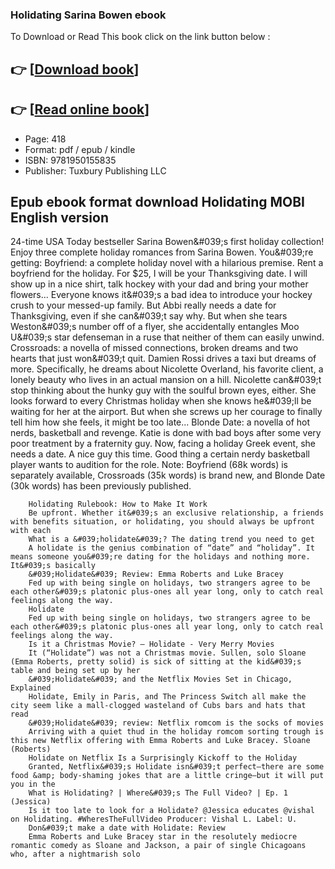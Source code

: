 ### Holidating Sarina Bowen ebook

To Download or Read This book click on the link button below :

## 👉  [**[Download book](http://filesbooks.info/download.php?group=book&from=github.com&id=722022&lnk=1079 "Download book")**]

## 👉  [**[Read online book](http://filesbooks.info/download.php?group=book&from=github.com&id=722022&lnk=1079 "Read online book")**]


* Page: 418
* Format: pdf / epub / kindle
* ISBN: 9781950155835
* Publisher: Tuxbury Publishing LLC



## Epub ebook format download Holidating MOBI English version



24-time USA Today bestseller Sarina Bowen&amp;#039;s first holiday collection! Enjoy three complete holiday romances from Sarina Bowen. You&amp;#039;re getting: Boyfriend: a complete holiday novel with a hilarious premise. Rent a boyfriend for the holiday. For $25, I will be your Thanksgiving date. I will show up in a nice shirt, talk hockey with your dad and bring your mother flowers... Everyone knows it&amp;#039;s a bad idea to introduce your hockey crush to your messed-up family. But Abbi really needs a date for Thanksgiving, even if she can&amp;#039;t say why. But when she tears Weston&amp;#039;s number off of a flyer, she accidentally entangles Moo U&amp;#039;s star defenseman in a ruse that neither of them can easily unwind. Crossroads: a novella of missed connections, broken dreams and two hearts that just won&amp;#039;t quit. Damien Rossi drives a taxi but dreams of more. Specifically, he dreams about Nicolette Overland, his favorite client, a lonely beauty who lives in an actual mansion on a hill. Nicolette can&amp;#039;t stop thinking about the hunky guy with the soulful brown eyes, either. She looks forward to every Christmas holiday when she knows he&amp;#039;ll be waiting for her at the airport. But when she screws up her courage to finally tell him how she feels, it might be too late... Blonde Date: a novella of hot nerds, basketball and revenge. Katie is done with bad boys after some very poor treatment by a fraternity guy. Now, facing a holiday Greek event, she needs a date. A nice guy this time. Good thing a certain nerdy basketball player wants to audition for the role. Note: Boyfriend (68k words) is separately available, Crossroads (35k words) is brand new, and Blonde Date (30k words) has been previously published.


        Holidating Rulebook: How to Make It Work
        Be upfront. Whether it&#039;s an exclusive relationship, a friends with benefits situation, or holidating, you should always be upfront with each 
        What is a &#039;holidate&#039;? The dating trend you need to get
        A holidate is the genius combination of “date” and “holiday”. It means someone you&#039;re dating for the holidays and nothing more. It&#039;s basically 
        &#039;Holidate&#039; Review: Emma Roberts and Luke Bracey
        Fed up with being single on holidays, two strangers agree to be each other&#039;s platonic plus-ones all year long, only to catch real feelings along the way.
        Holidate
        Fed up with being single on holidays, two strangers agree to be each other&#039;s platonic plus-ones all year long, only to catch real feelings along the way.
        Is it a Christmas Movie? – Holidate - Very Merry Movies
        It (“Holidate”) was not a Christmas movie. Sullen, solo Sloane (Emma Roberts, pretty solid) is sick of sitting at the kid&#039;s table and being set up by her 
        &#039;Holidate&#039; and the Netflix Movies Set in Chicago, Explained
        Holidate, Emily in Paris, and The Princess Switch all make the city seem like a mall-clogged wasteland of Cubs bars and hats that read 
        &#039;Holidate&#039; review: Netflix romcom is the socks of movies
        Arriving with a quiet thud in the holiday romcom sorting trough is this new Netflix offering with Emma Roberts and Luke Bracey. Sloane (Roberts) 
        Holidate on Netflix Is a Surprisingly Kickoff to the Holiday
        Granted, Netflix&#039;s Holidate isn&#039;t perfect—there are some food &amp; body-shaming jokes that are a little cringe—but it will put you in the 
        What is Holidating? | Where&#039;s The Full Video? | Ep. 1 (Jessica)
        Is it too late to look for a Holidate? @Jessica educates @vishal on Holidating. #WheresTheFullVideo Producer: Vishal L. Label: U.
        Don&#039;t make a date with Holidate: Review
        Emma Roberts and Luke Bracey star in the resolutely mediocre romantic comedy as Sloane and Jackson, a pair of single Chicagoans who, after a nightmarish solo 
    




